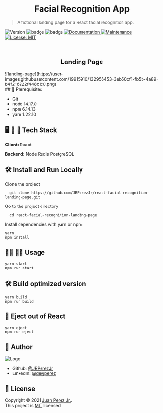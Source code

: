 <h1 align="center">Facial Recognition App</h1>

> A fictional landing page for a React facial recognition app. 

<p>
  <img alt="Version" src="https://img.shields.io/badge/version-1.0.0-blue.svg?cacheSeconds=2592000" />
  <img src="https://img.shields.io/badge/node-14.17.0-blue.svg" alt="badge" />
  <img src="https://img.shields.io/badge/npm-6.14.13-blue.svg" alt="badge"/>
  <a href="https://github.com/JRPerezJr/react-facial-recognition-landing-page#readme" target="_blank">
    <img alt="Documentation" src="https://img.shields.io/badge/documentation-yes-brightgreen.svg" />
  </a>
  <a href="https://github.com/JRPerezJr/react-facial-recognition-landing-page/graphs/commit-activity" target="_blank">
    <img alt="Maintenance" src="https://img.shields.io/badge/Maintained%3F-yes-green.svg" />
  </a>
  <a href="https://github.com/JRPerezJr/react-facial-recognition-landing-page/blob/master/LICENSE" target="_blank">
    <img alt="License: MIT" src="https://img.shields.io/badge/License-MIT-yellow.svg" />
  </a>
</p>

<br>

<h2 align="center">Landing Page</h2>
![landing-page](https://user-images.githubusercontent.com/19915910/132956453-3eb50cf1-fb5b-4a89-b4f2-6222f448c1c0.png)

<br>
## 📐 Prerequisites

- Git
- node 14.17.0
- npm 6.14.13
- yarn 1.22.10

## 🖥 📱 💽 Tech Stack

**Client:** React

**Backend:** Node Redis PostgreSQL

## 🛠 Install and Run Locally

Clone the project

```shell
  git clone https://github.com/JRPerezJr/react-facial-recognition-landing-page.git
```

Go to the project directory

```shell
  cd react-facial-recognition-landing-page
```

Install dependencies with yarn or npm

```shell
yarn
npm install
```

## 👩‍💻 👨‍💻 Usage

```shell
yarn start
npm run start
```

## 🛠 Build optimized version 

```shell
yarn build
npm run build
```

## 📼 Eject out of React

```shell
yarn eject
npm run eject
```

## 📓 Author

![Logo](https://user-images.githubusercontent.com/19915910/120965966-81203b00-c7a0-11eb-8ef4-a42c0642db4c.png)

- Github: [@JRPerezJr](https://github.com/JRPerezJr)
- LinkedIn: [@devjperez](https://linkedin.com/in/devjperez)

## 📝 License

Copyright © 2021 [Juan Perez Jr.](https://github.com/JRPerezJr).<br />
This project is [MIT](https://github.com/JRPerezJr/react-facial-recognition-landing-page/blob/main/LICENSE) licensed.
